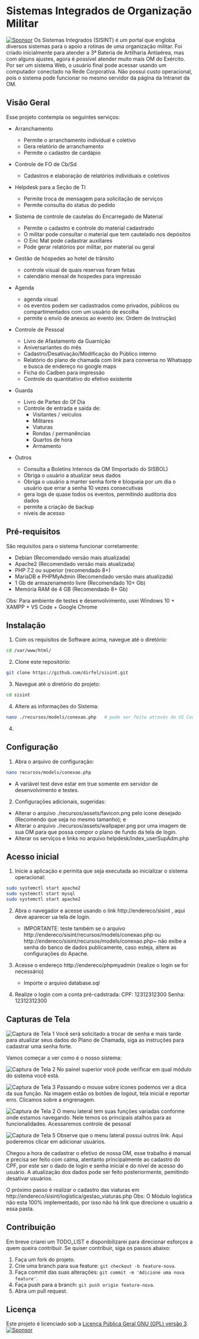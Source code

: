 # Sistemas Integrados de Organização Militar
[![Sponsor](https://img.shields.io/badge/Sponsor-%E2%9D%A4-lightgrey?logo=github&style=for-the-badge)](https://github.com/sponsors/dirfel)
Os Sistemas Integrados (SISINT) é um portal que engloba diversos sistemas para o apoio a rotinas de uma organização militar.
Foi criado inicialmente para atender a 3ª Bateria de Artilharia Antiaérea, mas com alguns ajustes, agora é possível atender muito mais OM do Exército.
Por ser um sistema Web, o usuário final pode acessar usando um computador conectado na Rede Corporativa. Não possui custo operacional, pois o sistema pode funcionar no mesmo servidor da página da Intranet da OM.


## Visão Geral

Esse projeto contempla os seguintes serviços:

- Arranchamento
    - Permite o arranchamento individual e coletivo
    - Gera relatório de arranchamento
    - Permite o cadastro de cardápio

- Controle de FO de Cb/Sd
    - Cadastros e elaboração de relatórios individuais e coletivos

- Helpdesk para a Seção de TI
    - Permite troca de mensagem para solicitação de serviços
    - Permite consulta do status do pedido

- Sistema de controle de cautelas do Encarregado de Material
    - Permite o cadastro e controle do material cadastrado
    - O militar pode consultar o material que tem cautelado nos depósitos
    - O Enc Mat pode cadastrar auxiliares
    - Pode gerar relatórios por militar, por material ou geral

- Gestão de hóspedes ao hotel de trânsito
    - controle visual de quais reservas foram feitas
    - calendário mensal de hospedes para impressão

- Agenda
    - agenda visual
    - os eventos podem ser cadastrados como privados, públicos ou compartimentados com um usuário de escolha
    - permite o envio de anexos ao evento (ex: Ordem de Instrução)

- Controle de Pessoal
    - Livro de Afastamento da Guarnição
    - Aniversariantes do mês
    - Cadastro/Desativação/Modificação do Público interno
    - Relatório do plano de chamada com link para conversa no Whatsapp e busca de endereço no google maps
    - Ficha do Cadben para impressão
    - Controle do quantitativo do efetivo existente

- Guarda
    - Livro de Partes do Of Dia
    - Controle de entrada e saída de:
        - Visitantes / veículos
        - Militares
        - Viaturas
        - Rondas / permanências
        - Quartos de hora
        - Armamento
- Outros
    - Consulta a Boletins Internos da OM (Importado do SISBOL)
    - Obriga o usuário a atualizar seus dados
    - Obriga o usuário a manter senha forte e bloqueia por um dia o usuário que errar a senha 10 vezes consecutivas
    - gera logs de quase todos os eventos, permitindo auditoria dos dados
    - permite a criação de backup
    - níveis de acesso

## Pré-requisitos

São requisitos para o sistema funcionar corretamente:

- Debian (Recomendado versão mais atualizada)
- Apache2 (Recomendado versão mais atualizada)
- PHP 7.2 ou superior (recomendado 8+)
- MariaDB e PHPMyAdmin (Recomendado versão mais atualizada)
- 1 Gb de armazenamento livre (Recomendado 10+ Gb)
- Memória RAM de 4 GB (Recomendado 8+ Gb)

Obs: Para ambiente de testes e desenvolvimento, usei Windows 10 + XAMPP + VS Code + Google Chrome

## Instalação

1. Com os requisitos de Software acima, navegue até o diretório:

```bash
cd /var/www/html/
```

2. Clone este repositório:

```bash
git clone https://github.com/dirfel/sisint.git
```

3. Navegue até o diretório do projeto:

```bash
cd sisint
```

4. Altere as informações do Sistema:

```bash
nano ./recursos/models/conexao.php   # pode ser feito através do VS Code ou outro editor
```

4. 

## Configuração

1. Abra o arquivo de configuração:

```bash
nano recursos/models/conexao.php
```
- A variável test deve estar em true somente em servidor de desenvolvimento e testes.

2. Configurações adicionais, sugeridas:

- Alterar o arquivo ./recursos/assets/favicon.png pelo ícone desejado (Recomendo que seja no mesmo tamanho); e
- Alterar o arquivo ./recursos/assets/wallpaper.png por uma imagem de sua OM para que possa compor o plano de fundo da tela de login.
- Alterar os serviços e links no arquivo helpdesk/index_userSupAdm.php

## Acesso inicial

1. Inicie a aplicação e permita que seja executada ao inicializar o sistema operacional:

```bash
sudo systemctl start apache2
sudo systemctl start mysql
sudo systemctl start apache2

```

2. Abra o navegador e acesse usando o link http://endereco/sisint , aqui deve aparecer ua tela de login.
    - IMPORTANTE: teste também se o arquivo http://endereco/sisint/recursos/models/conexao.php ou http://endereco/sisint/recursos/models/conexao.php~ não exibe a senha do banco de dados publicamente, caso esteja, altere as configurações do Apache.

3. Acesse o endereço http://endereco/phpmyadmin (realize o login se for necessário)
    - Importe o arquivo database.sql

3. Realize o login com a conta pré-cadstrada:
    CPF: 12312312300
    Senha: 12312312300

## Capturas de Tela

![Captura de Tela 1](capturas/Captura1.png)
Você será solicitado a trocar de senha e mais tarde para atualizar seus dados do Plano de Chamada, siga as instruções para cadastrar uma senha forte.

Vamos começar a ver como é o nosso sistema:

![Captura de Tela 2](capturas/Captura2.png)
No painel superior você pode verificar em qual módulo do sistema você está.

![Captura de Tela 3](capturas/Captura3.png)
Passando o mouse sobre ícones podemos ver a dica da sua função. Na imagem estão os botões de logout, tela inicial e reportar erro. Clicamos sobre a engrenagem.

![Captura de Tela 2](capturas/Captura4.png)
O menu lateral tem suas funções variadas conforme onde estamos navegando. Nele temos os principais atalhos para as funcionalidades. Acessaremos controle de pessoal

![Captura de Tela 5](capturas/Captura5.png)
Observe que o menu lateral possui outros link. Aqui poderemos clicar em adicionar usuários.

Chegou a hora de cadastrar o efetivo de nossa OM, esse trabalho é manual e precisa ser feito com calma, atentanto principalmente ao cadastro do CPF, por este ser o dado de login e senha inicial e do nível de acesso do usuário. A atualização dos dados pode ser feito posteriormente, pemitindo desativar usuários.

O próximo passo é realizar o cadastro das viaturas em http://endereco/sisint/logistica/gestao_viaturas.php
Obs: O Módulo logística não esta 100% implementado, por isso não há link que direcione o usuário a essa pasta.



## Contribuição

Em breve criarei um TODO_LIST e disponibilizarei para direcionar esforços a quem queira contribuir.
Se quiser contribuir, siga os passos abaixo:

1. Faça um fork do projeto.
2. Crie uma branch para sua feature: `git checkout -b feature-nova`.
3. Faça commit das suas alterações: `git commit -m 'Adicione uma nova feature'`.
4. Faça push para a branch: `git push origin feature-nova`.
5. Abra um pull request.

## Licença

Este projeto é licenciado sob a [Licença Pública Geral GNU (GPL) versão 3](LICENSE).
[![Sponsor](https://img.shields.io/badge/Sponsor-%E2%9D%A4-lightgrey?logo=github&style=for-the-badge)](https://github.com/sponsors/dirfel)
